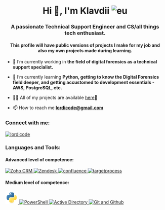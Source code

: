 <h1 align="center">Hi 👋, I'm Klavdii <img src="https://upload.wikimedia.org/wikipedia/commons/thumb/b/b7/Flag_of_Europe.svg/2560px-Flag_of_Europe.svg.png" alt="eu" width="40" height="29"/></h1>
<h3 align="center">A passionate Technical Support Engineer and CS/all things tech enthusiast.</h3> 

<h4 align="center">This profile will have public versions of projects I make for my job and also my own projects made during learning.</h4>

- 🔭 I’m currently working in **the field of digital forensics as a technical support specialist.**

- 🌱 I’m currently learning **Python, getting to know the Digital Forensics field deeper, and getting accustomed to development essentials - AWS, PostgreSQL, etc.**

- 👨‍💻 All of my projects are available [here](https://github.com/lordicode)🔰

- 📫 How to reach me **lordicode@gmail.com**

<h3 align="left">Connect with me:</h3>
<p align="left">
<a href="https://www.leetcode.com/lordicode" target="blank"><img align="center" src="https://raw.githubusercontent.com/rahuldkjain/github-profile-readme-generator/master/src/images/icons/Social/leet-code.svg" alt="lordicode" height="30" width="40" /></a>
</p>

<h3 align="left">Languages and Tools:</h3>
<p align="left">          
<h4 align="left">Advanced level of competence:</h4>
<a href="https://www.zoho.com/crm/" target="_blank" rel="noreferrer"> <img src="https://progsoft.net/images/zoho-crm-icon-12d1ae39dcef95ddad54a715988b41946a7aa6dc.png" alt="Zoho CRM" width="40" height="40"/> </a>
<a href="https://www.zendesk.com/" target="_blank" rel="noreferrer"> <img src="https://cdn.worldvectorlogo.com/logos/zendesk-1.svg" alt="Zendesk" width="40" height="40"/> </a> <a href="https://www.atlassian.com/software/confluence" target="_blank" rel="noreferrer"> <img src="https://play-lh.googleusercontent.com/-aex9dK8-hchgNFf5lsMCy0_9sl6kK_JIS4nh-6p3_NG9w2BwASOTRsNg-tgnONg8Q" alt="confluence" width="40" height="40"/> </a>
<a href="https://www.apptio.com/products/targetprocess/" target="_blank" rel="noreferrer"> <img src="https://avatars.githubusercontent.com/u/649085?s=280&v=4" alt="targetprocess" width="40" height="40"/> </a>

<h4 align="left">Medium level of competence:</h4>
<a href="https://www.python.org" target="_blank" rel="noreferrer"> <img src="https://raw.githubusercontent.com/devicons/devicon/master/icons/python/python-original.svg" alt="python" width="40" height="40"/> <a href="https://docs.microsoft.com/en-us/powershell/" target="_blank" rel="noreferrer"> <img src="https://upload.wikimedia.org/wikipedia/commons/2/2f/PowerShell_5.0_icon.png" alt="PowerShell" width="40" height="40"/> </a> <a href="https://docs.microsoft.com/en-us/windows-server/identity/ad-ds/get-started/virtual-dc/active-directory-domain-services-overview" target="_blank" rel="noreferrer"> <img src="https://www.windowstechno.com/wp-content/uploads/2019/09/bw_activedirectory_bw_activedirectory-900x0.png" alt="Active Directory" width="40" height="40"/> </a> <a href="https://git-scm.com/" target="_blank" rel="noreferrer"> <img src="https://upload.wikimedia.org/wikipedia/commons/thumb/e/e0/Git-logo.svg/1024px-Git-logo.svg.png" alt="Git and Github" width="78" height="40"/> </a>
<!---
lordicode/lordicode is a ✨ special ✨ repository because its `README.md` (this file) appears on your GitHub profile.
You can click the Preview link to take a look at your changes.
--->
